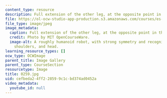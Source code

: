 ```yaml
---
content_type: resource
description: Full extension of the other leg, at the opposite point in the cycle.
file: https://ol-ocw-studio-app-production.s3.amazonaws.com/courses/es-293-lego-robotics-spring-2007/cefbeda24ff228599c1cbd374ad0452a_0259.jpg
file_type: image/jpeg
image_metadata:
  caption: Full extension of the other leg, at the opposite point in the cycle.
  credit: Photo by MIT OpenCourseWare.
  image-alt: A roughly humanoid robot, with strong symmetry and recognizable feet,
    shoulders, and head.
learning_resource_types: []
ocw_type: OCWImage
parent_title: Image Gallery
parent_type: CourseSection
resourcetype: Image
title: 0259.jpg
uid: cefbeda2-4ff2-2859-9c1c-bd374ad0452a
video_metadata:
  youtube_id: null
---
```

